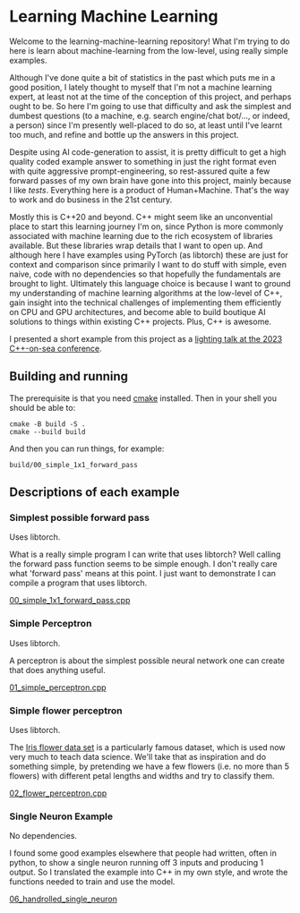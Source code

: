 Learning Machine Learning
=========================

Welcome to the learning-machine-learning repository! What I'm trying to do here
is learn about machine-learning from the low-level, using really simple
examples.

Although I've done quite a bit of statistics in the past which puts me in a
good position, I lately thought to myself that I'm not a machine learning
expert, at least not at the time of the conception of this project, and perhaps
ought to be. So here I'm going to use that difficulty and ask the simplest and
dumbest questions (to a machine, e.g.  search engine/chat bot/..., or indeed, a
person) since I'm presently well-placed to do so, at least until I've learnt
too much, and refine and bottle up the answers in this project.

Despite using AI code-generation to assist, it is pretty difficult to get a
high quality coded example answer to something in just the right format even
with quite aggressive prompt-engineering, so rest-assured quite a few forward
passes of my own brain have gone into this project, mainly because I like
*tests*.  Everything here is a product of Human+Machine. That's the way to work
and do business in the 21st century.

Mostly this is C++20 and beyond. C++ might seem like an unconvential place to
start this learning journey I'm on, since Python is more commonly associated
with machine learning due to the rich ecosystem of libraries available. But
these libraries wrap details that I want to open up. And although here I have
examples using PyTorch (as libtorch) these are just for context and comparison
since primarily I want to do stuff with simple, even naive, code with no
dependencies so that hopefully the fundamentals are brought to light.
Ultimately this language choice is because I want to ground my
understanding of machine learning algorithms at the low-level of C++, gain
insight into the technical challenges of implementing them efficiently on CPU
and GPU architectures, and become able to build boutique AI solutions to things
within existing C++ projects. Plus, C++ is awesome.

I presented a short example from this project as a [lighting talk at the
2023 C++-on-sea conference](https://www.youtube.com/watch?v=0gYE5p7AXKw).

## Building and running

The prerequisite is that you need [cmake](https://cmake.org/download/)
installed. Then in your shell you should be able to:
```
cmake -B build -S .
cmake --build build
```

And then you can run things, for example:
```
build/00_simple_1x1_forward_pass
```

## Descriptions of each example
 
### Simplest possible forward pass

Uses libtorch.

What is a really simple program I can write that uses libtorch? Well calling
the forward pass function seems to be simple enough. I don't really care what
'forward pass' means at this point. I just want to demonstrate I can compile a
program that uses libtorch.

[00_simple_1x1_forward_pass.cpp](src/00_simple_1x1_forward_pass.cpp)

### Simple Perceptron

Uses libtorch.

A perceptron is about the simplest possible neural network one can create that
does anything useful.

[01_simple_perceptron.cpp](src/01_simple_perceptron.cpp)

### Simple flower perceptron

Uses libtorch.

The [Iris flower data set](https://en.wikipedia.org/wiki/Iris_flower_data_set)
is a particularly famous dataset, which is used now very much to teach data
science. We'll take that as inspiration and do something simple, by pretending
we have a few flowers (i.e. no more than 5 flowers) with different petal
lengths and widths and try to classify them.

[02_flower_perceptron.cpp](src/02_flower_perceptron.cpp)

### Single Neuron Example

No dependencies.

I found some good examples elsewhere that people had written, often in python,
to show a single neuron running off 3 inputs and producing 1 output. So I
translated the example into C++ in my own style, and wrote the functions needed
to train and use the model.

[06_handrolled_single_neuron](src/06_handrolled_single_neuron.cpp)

